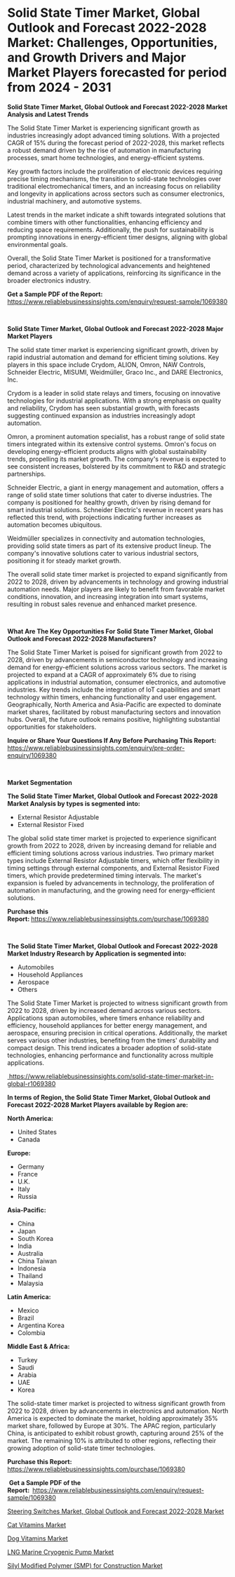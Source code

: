 <p><h1>Solid State Timer Market, Global Outlook and Forecast 2022-2028 Market: Challenges, Opportunities, and Growth Drivers and Major Market Players forecasted for period from 2024 - 2031</h1></p><p><strong>Solid State Timer Market, Global Outlook and Forecast 2022-2028 Market Analysis and Latest Trends</strong></p>
<p><p>The Solid State Timer Market is experiencing significant growth as industries increasingly adopt advanced timing solutions. With a projected CAGR of 15% during the forecast period of 2022-2028, this market reflects a robust demand driven by the rise of automation in manufacturing processes, smart home technologies, and energy-efficient systems. </p><p>Key growth factors include the proliferation of electronic devices requiring precise timing mechanisms, the transition to solid-state technologies over traditional electromechanical timers, and an increasing focus on reliability and longevity in applications across sectors such as consumer electronics, industrial machinery, and automotive systems. </p><p>Latest trends in the market indicate a shift towards integrated solutions that combine timers with other functionalities, enhancing efficiency and reducing space requirements. Additionally, the push for sustainability is prompting innovations in energy-efficient timer designs, aligning with global environmental goals. </p><p>Overall, the Solid State Timer Market is positioned for a transformative period, characterized by technological advancements and heightened demand across a variety of applications, reinforcing its significance in the broader electronics industry.</p></p>
<p><strong>Get a Sample PDF of the Report:&nbsp;</strong> <a href="https://www.reliablebusinessinsights.com/enquiry/request-sample/1069380?utm_campaign=48&utm_medium=2&utm_source=Github&utm_content=ia&utm_term=04122024&utm_id=solid-state-timer-market-global-outlook-and-forecast-2022-2028">https://www.reliablebusinessinsights.com/enquiry/request-sample/1069380</a></p>
<p>&nbsp;</p>
<p><strong>Solid State Timer Market, Global Outlook and Forecast 2022-2028 Major Market Players</strong></p>
<p><p>The solid state timer market is experiencing significant growth, driven by rapid industrial automation and demand for efficient timing solutions. Key players in this space include Crydom, ALION, Omron, NAW Controls, Schneider Electric, MISUMI, Weidmüller, Graco Inc., and DARE Electronics, Inc. </p><p>Crydom is a leader in solid state relays and timers, focusing on innovative technologies for industrial applications. With a strong emphasis on quality and reliability, Crydom has seen substantial growth, with forecasts suggesting continued expansion as industries increasingly adopt automation.</p><p>Omron, a prominent automation specialist, has a robust range of solid state timers integrated within its extensive control systems. Omron's focus on developing energy-efficient products aligns with global sustainability trends, propelling its market growth. The company's revenue is expected to see consistent increases, bolstered by its commitment to R&D and strategic partnerships. </p><p>Schneider Electric, a giant in energy management and automation, offers a range of solid state timer solutions that cater to diverse industries. The company is positioned for healthy growth, driven by rising demand for smart industrial solutions. Schneider Electric's revenue in recent years has reflected this trend, with projections indicating further increases as automation becomes ubiquitous. </p><p>Weidmüller specializes in connectivity and automation technologies, providing solid state timers as part of its extensive product lineup. The company's innovative solutions cater to various industrial sectors, positioning it for steady market growth.</p><p>The overall solid state timer market is projected to expand significantly from 2022 to 2028, driven by advancements in technology and growing industrial automation needs. Major players are likely to benefit from favorable market conditions, innovation, and increasing integration into smart systems, resulting in robust sales revenue and enhanced market presence.</p></p>
<p>&nbsp;</p>
<p><strong>What Are The Key Opportunities For Solid State Timer Market, Global Outlook and Forecast 2022-2028 Manufacturers?</strong></p>
<p><p>The Solid State Timer Market is poised for significant growth from 2022 to 2028, driven by advancements in semiconductor technology and increasing demand for energy-efficient solutions across various sectors. The market is projected to expand at a CAGR of approximately 6% due to rising applications in industrial automation, consumer electronics, and automotive industries. Key trends include the integration of IoT capabilities and smart technology within timers, enhancing functionality and user engagement. Geographically, North America and Asia-Pacific are expected to dominate market shares, facilitated by robust manufacturing sectors and innovation hubs. Overall, the future outlook remains positive, highlighting substantial opportunities for stakeholders.</p></p>
<p><strong>Inquire or Share Your Questions If Any Before Purchasing This Report:</strong> <a href="https://www.reliablebusinessinsights.com/enquiry/pre-order-enquiry/1069380?utm_campaign=48&utm_medium=2&utm_source=Github&utm_content=ia&utm_term=04122024&utm_id=solid-state-timer-market-global-outlook-and-forecast-2022-2028">https://www.reliablebusinessinsights.com/enquiry/pre-order-enquiry/1069380</a></p>
<p>&nbsp;</p>
<p><strong>Market Segmentation</strong></p>
<p><strong>The Solid State Timer Market, Global Outlook and Forecast 2022-2028 Market Analysis by types is segmented into:</strong></p>
<p><ul><li>External Resistor Adjustable</li><li>External Resistor Fixed</li></ul></p>
<p><p>The global solid state timer market is projected to experience significant growth from 2022 to 2028, driven by increasing demand for reliable and efficient timing solutions across various industries. Two primary market types include External Resistor Adjustable timers, which offer flexibility in timing settings through external components, and External Resistor Fixed timers, which provide predetermined timing intervals. The market's expansion is fueled by advancements in technology, the proliferation of automation in manufacturing, and the growing need for energy-efficient solutions.</p></p>
<p><strong>Purchase this Report:&nbsp;</strong><a href="https://www.reliablebusinessinsights.com/purchase/1069380?utm_campaign=48&utm_medium=2&utm_source=Github&utm_content=ia&utm_term=04122024&utm_id=solid-state-timer-market-global-outlook-and-forecast-2022-2028">https://www.reliablebusinessinsights.com/purchase/1069380</a></p>
<p>&nbsp;</p>
<p><strong>The Solid State Timer Market, Global Outlook and Forecast 2022-2028 Market Industry Research by Application is segmented into:</strong></p>
<p><ul><li>Automobiles</li><li>Household Appliances</li><li>Aerospace</li><li>Others</li></ul></p>
<p><p>The Solid State Timer Market is projected to witness significant growth from 2022 to 2028, driven by increased demand across various sectors. Applications span automobiles, where timers enhance reliability and efficiency, household appliances for better energy management, and aerospace, ensuring precision in critical operations. Additionally, the market serves various other industries, benefiting from the timers' durability and compact design. This trend indicates a broader adoption of solid-state technologies, enhancing performance and functionality across multiple applications.</p></p>
<p><a href="https://www.reliablebusinessinsights.com/solid-state-timer-market-in-global-r1069380?utm_campaign=48&utm_medium=2&utm_source=Github&utm_content=ia&utm_term=04122024&utm_id=solid-state-timer-market-global-outlook-and-forecast-2022-2028">&nbsp;https://www.reliablebusinessinsights.com/solid-state-timer-market-in-global-r1069380</a></p>
<p><strong>In terms of Region, the Solid State Timer Market, Global Outlook and Forecast 2022-2028 Market Players available by Region are:</strong></p>
<p>
    <p> <strong> North America: </strong>
        <ul>
            <li>United States</li>
            <li>Canada</li>
        </ul>
        </p> 
    <p> <strong> Europe: </strong>
        <ul>
            <li>Germany</li>
            <li>France</li>
            <li>U.K.</li>
            <li>Italy</li>
            <li>Russia</li>
        </ul>
        </p> 
    <p> <strong> Asia-Pacific: </strong>
        <ul>
            <li>China</li>
            <li>Japan</li>
            <li>South Korea</li>
            <li>India</li>
            <li>Australia</li>
            <li>China Taiwan</li>
            <li>Indonesia</li>
            <li>Thailand</li>
            <li>Malaysia</li>
        </ul>
        </p> 
    <p> <strong> Latin America: </strong>
        <ul>
            <li>Mexico</li>
            <li>Brazil</li>
            <li>Argentina Korea</li>
            <li>Colombia</li>
        </ul>
        </p> 
    <p> <strong> Middle East & Africa: </strong>
        <ul>
            <li>Turkey</li>
            <li>Saudi</li>
            <li>Arabia</li>
            <li>UAE</li>
            <li>Korea</li>
        </ul>
    </p>
    </p>
<p><p>The solid-state timer market is projected to witness significant growth from 2022 to 2028, driven by advancements in electronics and automation. North America is expected to dominate the market, holding approximately 35% market share, followed by Europe at 30%. The APAC region, particularly China, is anticipated to exhibit robust growth, capturing around 25% of the market. The remaining 10% is attributed to other regions, reflecting their growing adoption of solid-state timer technologies.</p></p>
<p><strong>Purchase this Report: </strong><a href="https://www.reliablebusinessinsights.com/purchase/1069380?utm_campaign=48&utm_medium=2&utm_source=Github&utm_content=ia&utm_term=04122024&utm_id=solid-state-timer-market-global-outlook-and-forecast-2022-2028">https://www.reliablebusinessinsights.com/purchase/1069380</a></p>
<p>&nbsp;<strong>Get a Sample PDF of the Report:&nbsp;&nbsp;</strong><a href="https://www.reliablebusinessinsights.com/enquiry/request-sample/1069380?utm_campaign=48&utm_medium=2&utm_source=Github&utm_content=ia&utm_term=04122024&utm_id=solid-state-timer-market-global-outlook-and-forecast-2022-2028">https://www.reliablebusinessinsights.com/enquiry/request-sample/1069380</a></p>
<p><strong></strong></p>
<p><p><a href="https://github.com/gallegoszuri803/Market-Research-Report-List-1/blob/main/steering-switches-market-global-outlook-and-forecast-2022-2028-market.md?utm_campaign=48&utm_medium=2&utm_source=Github&utm_content=ia&utm_term=04122024&utm_id=solid-state-timer-market-global-outlook-and-forecast-2022-2028">Steering Switches Market, Global Outlook and Forecast 2022-2028 Market</a></p><p><a href="https://www.linkedin.com/pulse/global-cat-vitamins-industry-analysis-share-growth-y5qhc?utm_campaign=48&utm_medium=2&utm_source=Github&utm_content=ia&utm_term=04122024&utm_id=solid-state-timer-market-global-outlook-and-forecast-2022-2028">Cat Vitamins Market</a></p><p><a href="https://www.linkedin.com/pulse/dog-vitamins-market-overview-forecast-2024-2031-detailed-j8vwc?utm_campaign=48&utm_medium=2&utm_source=Github&utm_content=ia&utm_term=04122024&utm_id=solid-state-timer-market-global-outlook-and-forecast-2022-2028">Dog Vitamins Market</a></p><p><a href="https://issuu.com/reportprime-2/docs/lng-marine-cryogenic-pump-market-size-2030.pptx?utm_campaign=48&utm_medium=2&utm_source=Github&utm_content=ia&utm_term=04122024&utm_id=solid-state-timer-market-global-outlook-and-forecast-2022-2028">LNG Marine Cryogenic Pump Market</a></p><p><a href="https://issuu.com/reportprime-2/docs/silyl-modified-polymer-smp-for-construction-market?utm_campaign=48&utm_medium=2&utm_source=Github&utm_content=ia&utm_term=04122024&utm_id=solid-state-timer-market-global-outlook-and-forecast-2022-2028">Silyl Modified Polymer (SMP) for Construction Market</a></p></p>